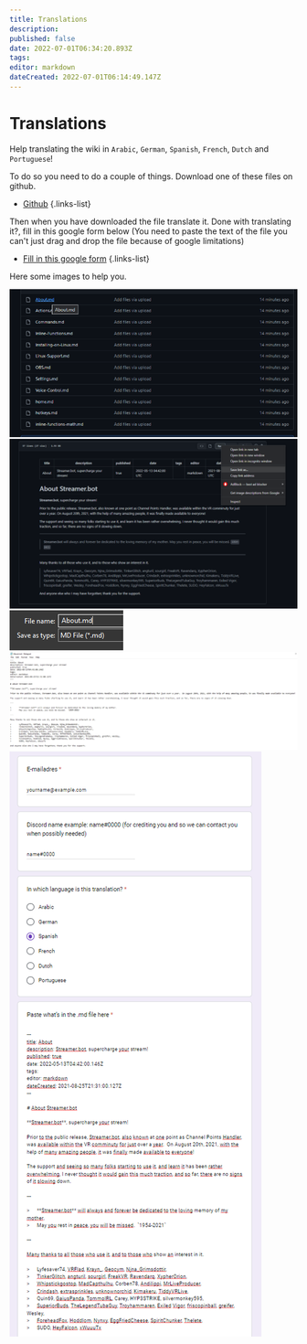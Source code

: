```yaml
---
title: Translations
description: 
published: false
date: 2022-07-01T06:34:20.893Z
tags: 
editor: markdown
dateCreated: 2022-07-01T06:14:49.147Z
---
```


# Translations
Help translating the wiki in `Arabic`, `German`, `Spanish`, `French`, `Dutch` and `Portuguese`!

To do so you need to do a couple of things.
Download one of these files on github.

* [Github](https://github.com/Daan-Tutorials/wiki-translations)
{.links-list}

Then when you have downloaded the file translate it.
Done with translating it?, fill in this google form below
(You need to paste the text of the file you can't just drag and drop the file because of google limitations)

* [Fill in this google form](https://docs.google.com/forms/d/e/1FAIpQLSdZJHXRKtUwFVfNfjObUEnG6KTJO78YPnUBNJ3oeS8u6Eje8Q/viewform)
{.links-list}

Here some images to help you.

![wiki-translations-1.png](/wiki-translations/wiki-translations-1.png)
![wiki-translations-2.png](/wiki-translations/wiki-translations-2.png)
![wiki-translations-3.png](/wiki-translations/wiki-translations-3.png)
![wiki-translations-4.png](/wiki-translations/wiki-translations-4.png)
![wiki-translations-5.png](/wiki-translations/wiki-translations-5.png)

